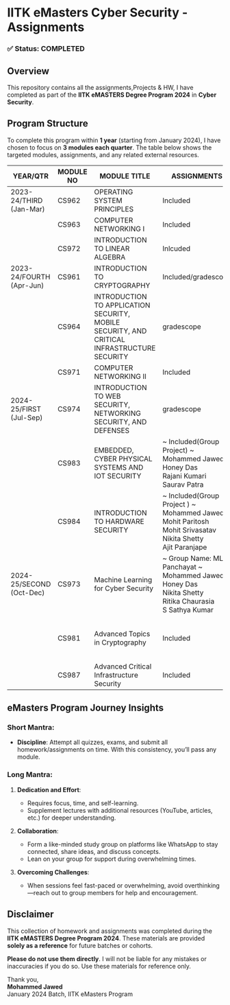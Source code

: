 # IITK eMasters Cyber Security - Assignments

### ✅ **Status: COMPLETED**
## Overview
This repository contains all the assignments,Projects & HW, I have completed as part of the **IITK eMASTERS Degree Program 2024** in **Cyber Security**. 

## Program Structure
To complete this program within **1 year** (starting from January 2024), I have chosen to focus on **3 modules each quarter**. The table below shows the targeted modules, assignments, and any related external resources.

| **YEAR/QTR**        | **MODULE NO**  | **MODULE TITLE**            | **ASSIGNMENTS**       | **EXTERNAL URL**      |  **STATUS**      |
|---------------------|----------------|-----------------------------|-----------------------|-----------------------|-----------------------|
| 2023-24/THIRD (Jan-Mar)      | CS962            | OPERATING SYSTEM PRINCIPLES         | Included     |       | ✅**COMPLETED** |
|  | CS963              | COMPUTER NETWORKING I         | Included    |       | ✅**COMPLETED**|
|  | CS972              | INTRODUCTION TO LINEAR ALGEBRA         | Inlcuded     |        | ✅**COMPLETED**|
| 2023-24/FOURTH (Apr-Jun) | CS961            | INTRODUCTION TO CRYPTOGRAPHY        | Included/gradescope     |       | ✅**COMPLETED**|
|  | CS964              | INTRODUCTION TO APPLICATION SECURITY, MOBILE SECURITY, AND CRITICAL INFRASTRUCTURE SECURITY        | gradescope     |       | ✅**COMPLETED**|
|   | CS971              | COMPUTER NETWORKING II        | Included     |       | ✅**COMPLETED**|
| 2024-25/FIRST (Jul-Sep) | CS974              | INTRODUCTION TO WEB SECURITY, NETWORKING SECURITY, AND DEFENSES         | gradescope      |       | ✅**COMPLETED**|
|   |CS983              | EMBEDDED, CYBER PHYSICAL SYSTEMS AND IOT SECURITY         | ~ Included(Group Project) ~ <br>Mohammed Jawed<br> Honey Das<br>Rajani Kumari<br>Saurav Patra    | [Video Presentation](https://www.youtube.com/watch?v=tK_jPE3XKwE)       | ✅**COMPLETED**|
|   | CS984              | INTRODUCTION TO HARDWARE SECURITY        | ~ Included(Group Project ) ~ <br>Mohammed Jawed<br> Mohit Paritosh<br>Mohit Srivasatav<br>Nikita Shetty<br>Ajit Paranjape     |       | ✅**COMPLETED**|
| 2024-25/SECOND (Oct-Dec) | CS973     | Machine Learning for Cyber Security       | ~ Group Name: ML Panchayat ~<br>Mohammed Jawed<br> Honey Das<br> Nikita Shetty<br>Ritika Chaurasia<br>S Sathya Kumar | [Git Repo](https://github.com/JawedCIA/CS973)     | ✅**COMPLETED** |
|   | CS981            |  Advanced Topics in Cryptography        | Included    |  Thanks to Ritika for sharing handwritten note    | ✅**COMPLETED** |
|   | CS987             | Advanced Critical Infrastructure Security        | Included   |    | ✅**COMPLETED** |

## eMasters Program Journey Insights
### Short Mantra:
- **Discipline**: Attempt all quizzes, exams, and submit all homework/assignments on time. With this consistency, you’ll pass any module.

### Long Mantra:
1. **Dedication and Effort**:
   - Requires focus, time, and self-learning.
   - Supplement lectures with additional resources (YouTube, articles, etc.) for deeper understanding.

2. **Collaboration**:
   - Form a like-minded study group on platforms like WhatsApp to stay connected, share ideas, and discuss concepts.
   - Lean on your group for support during overwhelming times.

3. **Overcoming Challenges**:
   - When sessions feel fast-paced or overwhelming, avoid overthinking—reach out to group members for help and encouragement.

## Disclaimer
This collection of homework and assignments was completed during the **IITK eMASTERS Degree Program 2024**. These materials are provided **solely as a reference** for future batches or cohorts.

**Please do not use them directly**. I will not be liable for any mistakes or inaccuracies if you do so. Use these materials for reference only.

Thank you,  
**Mohammed Jawed**  
January 2024 Batch, IITK eMasters Program
